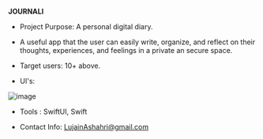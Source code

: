 **JOURNALI**

- Project Purpose: A personal digital diary.

- A useful app that the user can easily write, organize, and reflect on their thoughts, experiences, and feelings in a private an secure space.

- Target users: 10+ above.

- UI's:

![image](https://github.com/user-attachments/assets/d66aea23-e453-4889-895d-878826b48a06)

- Tools :
SwiftUI, Swift

- Contact Info:
LujainAshahri@gmail.com
